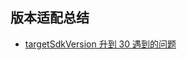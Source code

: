 ## 版本适配总结

- [targetSdkVersion 升到 30 遇到的问题](https://blog.csdn.net/weixin_38754349/article/details/121623134?utm_medium=distribute.pc_relevant.none-task-blog-2~default~baidujs_baidulandingword~default-0-121623134-blog-122133537.pc_relevant_paycolumn_v3&spm=1001.2101.3001.4242.1&utm_relevant_index=3)